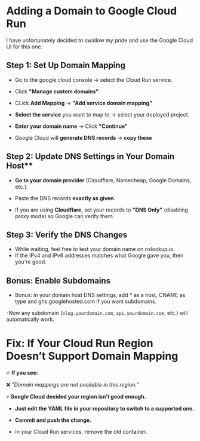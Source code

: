 # Adding a Domain to Google Cloud Run

I have unfortunately decided to swallow my pride and use the Google Cloud UI for this one.

## Step 1: Set Up Domain Mapping

- Go to the google cloud console -> select the Cloud Run service.

- Click **"Manage custom domains"**

- CLick **Add Mapping** -> **"Add service domain mapping"**

- **Select the service** you want to map to -> select your deployed project.

- **Enter your domain name** -> Click **"Continue"**

- Google Cloud will **generate DNS records** -> **copy these**

## Step 2: Update DNS Settings in Your Domain Host**
- **Go to your domain provider** (Cloudflare, Namecheap, Google Domains, etc.).

- Paste the DNS records **exactly as given**.

- If you are using **Cloudflare**, set your records to **"DNS Only"** (disabling proxy mode) so Google can verify them.

## Step 3: Verify the DNS Changes

- While waiting, feel free to test your domain name on nslookup.io.
- If the IPv4 and IPv6 addresses matches what Google gave you, then you're good.

## Bonus: Enable Subdomains

- Bonus: in your domain host DNS settings, add * as a host, CNAME as type and ghs.googlehosted.com if you want subdomains.

-Now any subdomain (`blog.yourdomain.com`, `api.yourdomain.com`, etc.) will automatically work.

# Fix: If Your Cloud Run Region Doesn’t Support Domain Mapping

🔥 **If you see:**  

❌ _"Domain mappings are not available in this region."_  

💀 **Google Cloud decided your region isn’t good enough.**

- **Just edit the YAML file in your repository to switch to a supported one.**

- **Commit and push the change.**

- In your Cloud Run services, remove the old container.